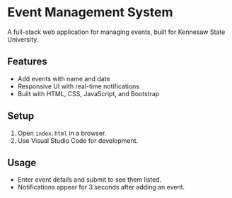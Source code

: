 # Event Management System
A full-stack web application for managing events, built for Kennesaw State University.

## Features
- Add events with name and date
- Responsive UI with real-time notifications
- Built with HTML, CSS, JavaScript, and Bootstrap

## Setup
1. Open `index.html` in a browser.
2. Use Visual Studio Code for development.

## Usage
- Enter event details and submit to see them listed.
- Notifications appear for 3 seconds after adding an event.
